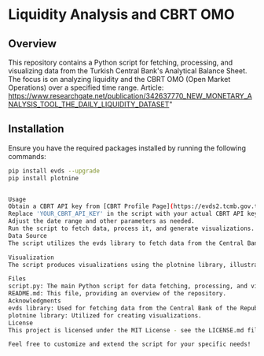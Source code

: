 
# Liquidity Analysis and CBRT OMO

## Overview

This repository contains a Python script for fetching, processing, and visualizing data from the Turkish Central Bank's Analytical Balance Sheet. The focus is on analyzing liquidity and the CBRT OMO (Open Market Operations) over a specified time range.
Article: https://www.researchgate.net/publication/342637770_NEW_MONETARY_ANALYSIS_TOOL_THE_DAILY_LIQUIDITY_DATASET"

## Installation

Ensure you have the required packages installed by running the following commands:

```bash
pip install evds --upgrade
pip install plotnine


Usage
Obtain a CBRT API key from [CBRT Profile Page](https://evds2.tcmb.gov.tr-Profile Page-API Key).
Replace 'YOUR_CBRT_API_KEY' in the script with your actual CBRT API key.
Adjust the date range and other parameters as needed.
Run the script to fetch data, process it, and generate visualizations.
Data Source
The script utilizes the evds library to fetch data from the Central Bank Analytical Balance Sheet. You can customize the data parameters and frequency as needed.

Visualization
The script produces visualizations using the plotnine library, illustrating the liquidity situation and CBRT OMO over the specified time range.

Files
script.py: The main Python script for data fetching, processing, and visualization.
README.md: This file, providing an overview of the repository.
Acknowledgments
evds library: Used for fetching data from the Central Bank of the Republic of Turkey.
plotnine library: Utilized for creating visualizations.
License
This project is licensed under the MIT License - see the LICENSE.md file for details.

Feel free to customize and extend the script for your specific needs!
